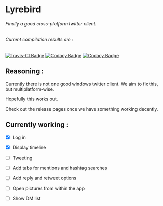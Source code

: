 # Lyrebird
###### Finally a good cross-platform twitter client.

###### Current compilation results are :

[![Travis-CI Badge](https://travis-ci.org/Tristan971/Lyrebird.svg?branch=master)](https://travis-ci.org/Tristan971/Lyrebird)
[![Codacy Badge](https://api.codacy.com/project/badge/Grade/63206a65b5a146d3a1af5d8c4b90eef7)](https://www.codacy.com/app/Tristan971/Lyrebird)
[![Codacy Badge](https://api.codacy.com/project/badge/Coverage/63206a65b5a146d3a1af5d8c4b90eef7)](https://www.codacy.com/app/Tristan971/Lyrebird)

## Reasoning :
Currently there is not one good windows twitter client.
We aim to fix this, but multiplatform-wise.

Hopefully this works out.

Check out the release pages once we have something working decently.

## Currently working :
- [x] Log in 

- [x] Display timeline

- [ ] Tweeting

- [ ] Add tabs for mentions and hashtag searches

- [ ] Add reply and retweet options

- [ ] Open pictures from within the app

- [ ] Show DM list
